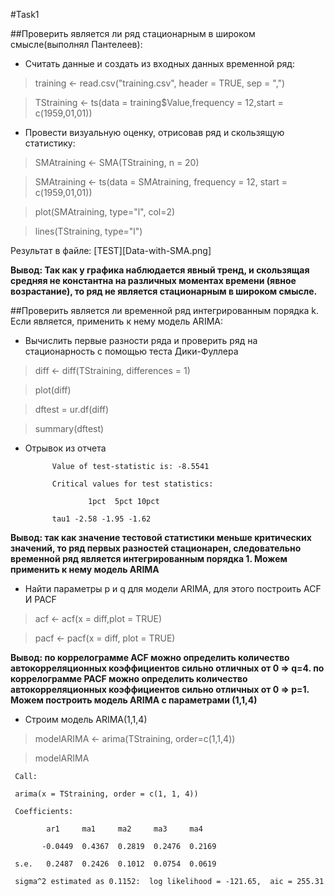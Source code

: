 #Task1

##Проверить является ли ряд стационарным в широком смысле(выполнял Пантелеев):

* Считать данные и создать из входных данных временной ряд:

> training <- read.csv("training.csv", header = TRUE, sep = ",")

> TStraining <- ts(data = training$Value,frequency = 12,start = c(1959,01,01))

* Провести визуальную оценку, отрисовав ряд и скользящую статистику:

> SMAtraining <- SMA(TStraining, n = 20)

> SMAtraining <- ts(data = SMAtraining, frequency = 12, start = c(1959,01,01))

> plot(SMAtraining, type="l", col=2)

> lines(TStraining, type="l")

Результат в файле: [TEST][Data-with-SMA.png] 

**Вывод: Так как у графика наблюдается явный тренд, и скользящая средняя не константна на различных моментах времени (явное возрастание), то ряд не является стационарным в широком смысле.**


##Проверить является ли временной ряд интегрированным порядка k. Если является, применить к нему модель ARIMA:

* Вычислить первые разности ряда и проверить ряд на стационарность с помощью теста Дики-Фуллера

> diff <- diff(TStraining, differences = 1)

> plot(diff)

> dftest = ur.df(diff)

> summary(dftest)

* Отрывок из отчета

            Value of test-statistic is: -8.5541 

            Critical values for test statistics: 
  
                    1pct  5pct 10pct

            tau1 -2.58 -1.95 -1.62

**Вывод: так как значение тестовой статистики меньше критических значений, то ряд первых разностей стационарен, следовательно временной ряд является интегрированным порядка 1. Можем применить к нему модель ARIMA**

* Найти параметры p и q для модели ARIMA, для этого построить ACF И PACF

> acf <- acf(x = diff,plot = TRUE)

> pacf <- pacf(x = diff, plot = TRUE)

**Вывод: по коррелограмме ACF можно определить количество автокорреляционных коэффициентов сильно отличных от 0 => q=4. по коррелограмме PACF можно определить количество автокорреляционных коэффициентов сильно отличных от 0 => p=1. Можем построить модель ARIMA c параметрами (1,1,4)**

* Cтроим модель ARIMA(1,1,4) 

> modelARIMA <- arima(TStraining, order=c(1,1,4))

> modelARIMA

     Call:

     arima(x = TStraining, order = c(1, 1, 4))

     Coefficients:

            ar1     ma1     ma2     ma3     ma4
          
           -0.0449  0.4367  0.2819  0.2476  0.2169
      
     s.e.   0.2487  0.2426  0.1012  0.0754  0.0619

     sigma^2 estimated as 0.1152:  log likelihood = -121.65,  aic = 255.31
     
    
